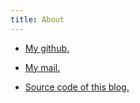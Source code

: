 ```yaml
---
title: About
---
```


* [My github.](https://github.com/gciruelos/)
* [My mail.](https://www.google.com/recaptcha/mailhide/d?k=01VSC76H1Q2FOxX3SjmjA4YQ==&c=TBRNdN5psejX_VxaV_iQveYnqDEWKK2i1bX4cqejVPI=)


* [Source code of this blog.](https://github.com/gciruelos/gciruelos.com)


